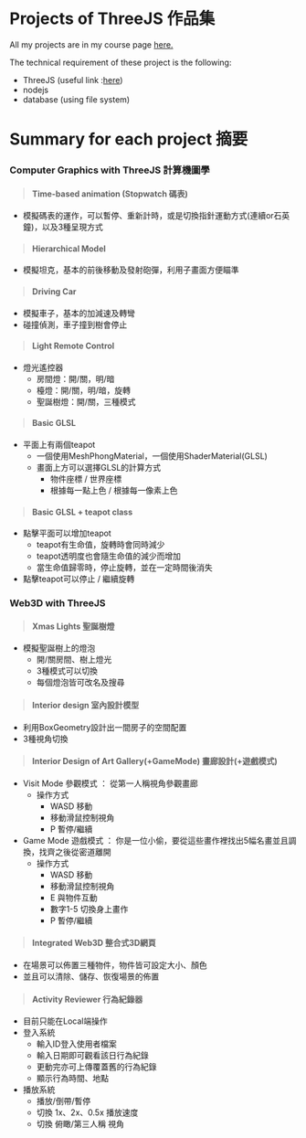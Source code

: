 # Projects of ThreeJS 作品集

All my projects are in my course page [here.](https://momowu910.github.io/Web3D/index.html)

The technical requirement of these project is the following:
- ThreeJS (useful link :[here](https://threejs.org/docs/index.html#manual/introduction/Creating-a-scene))
- nodejs
- database (using file system)

# Summary for each project 摘要

### Computer Graphics with ThreeJS 計算機圖學

>#### Time-based animation (Stopwatch 碼表)
- 模擬碼表的運作，可以暫停、重新計時，或是切換指針運動方式(連續or石英鐘)，以及3種呈現方式

>#### Hierarchical Model 
- 模擬坦克，基本的前後移動及發射砲彈，利用子畫面方便瞄準

>#### Driving Car
- 模擬車子，基本的加減速及轉彎
- 碰撞偵測，車子撞到樹會停止

>#### Light Remote Control
- 燈光遙控器
	- 房間燈：開/關，明/暗
	- 檯燈：開/關，明/暗，旋轉
	- 聖誕樹燈：開/關，三種模式

>#### Basic GLSL
- 平面上有兩個teapot
	- 一個使用MeshPhongMaterial，一個使用ShaderMaterial(GLSL)
	- 畫面上方可以選擇GLSL的計算方式
		- 物件座標 / 世界座標
		- 根據每一點上色 / 根據每一像素上色
	
>#### Basic GLSL + teapot class
- 點擊平面可以增加teapot
	- teapot有生命值，旋轉時會同時減少
	- teapot透明度也會隨生命值的減少而增加
	- 當生命值歸零時，停止旋轉，並在一定時間後消失
- 點擊teapot可以停止 / 繼續旋轉
	
	
### Web3D with ThreeJS 

>#### Xmas Lights 聖誕樹燈
- 模擬聖誕樹上的燈泡
	- 開/關房間、樹上燈光
	- 3種模式可以切換
	- 每個燈泡皆可改名及搜尋

>#### Interior design 室內設計模型
- 利用BoxGeometry設計出一間房子的空間配置
- 3種視角切換

>#### Interior Design of Art Gallery(+GameMode) 畫廊設計(+遊戲模式)
- Visit Mode 參觀模式 ： 從第一人稱視角參觀畫廊
	- 操作方式
		- WASD 移動
		- 移動滑鼠控制視角
		- P 暫停/繼續
- Game Mode 遊戲模式 ： 你是一位小偷，要從這些畫作裡找出5幅名畫並且調換，找齊之後從密道離開
	- 操作方式
		- WASD 移動
		- 移動滑鼠控制視角
		- E 與物件互動
		- 數字1-5 切換身上畫作
		- P 暫停/繼續
		
>#### Integrated Web3D 整合式3D網頁
- 在場景可以佈置三種物件，物件皆可設定大小、顏色
- 並且可以清除、儲存、恢復場景的佈置

>#### Activity Reviewer 行為紀錄器
- 目前只能在Local端操作
- 登入系統
	- 輸入ID登入使用者檔案
	- 輸入日期即可觀看該日行為紀錄
	- 更動完亦可上傳覆蓋舊的行為紀錄
	- 顯示行為時間、地點
- 播放系統
	- 播放/倒帶/暫停
	- 切換 1x、2x、0.5x 播放速度
	- 切換 俯瞰/第三人稱 視角